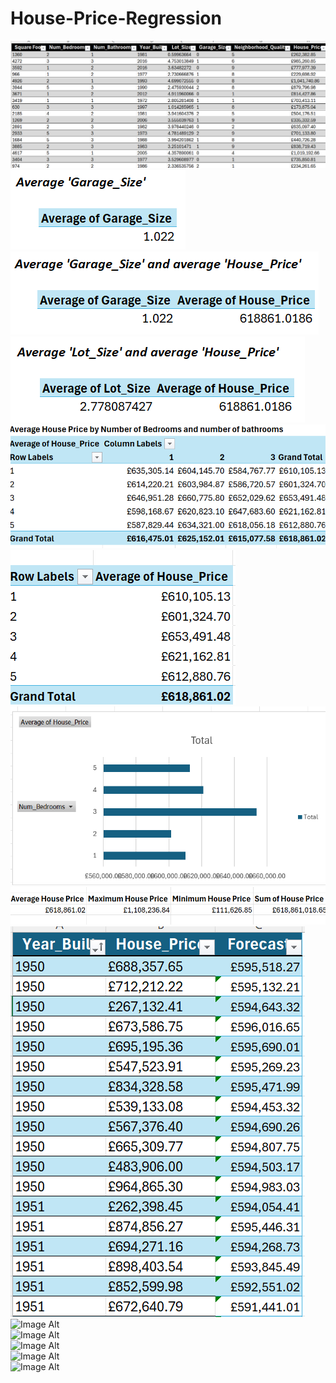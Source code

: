 # House-Price-Regression
![Image Alt](https://github.com/CynthiaBanjo/House-Price-Regression/blob/9782b5561bd359897acd1cff12cbc91c9aa09b28/House%20Regression%20Dataset.png)<br />
![Image Alt](https://github.com/CynthiaBanjo/House-Price-Regression/blob/09659fe049a98ae43e475a34fa22f8a441eaf408/Average%20Garage%20Size.png)<br />
![Image Alt](https://github.com/CynthiaBanjo/House-Price-Regression/blob/141baa20e7cf1c636c64c3ecfa2d66d64f173c9f/Average%20Garage%20size%20and%20Average%20House%20Price.png)<br />
![Image Alt](https://github.com/CynthiaBanjo/House-Price-Regression/blob/141baa20e7cf1c636c64c3ecfa2d66d64f173c9f/Average%20Lot%20Size%20%26%20Average%20House%20Price.png)<br />
![Image Alt](https://github.com/CynthiaBanjo/House-Price-Regression/blob/c98e66084a07f4c286a7234914c01e4547ccfcc6/Average%20house%20price%20by%20number%20of%20rooms%20and%20bath.png)<br />
![Image Alt](https://github.com/CynthiaBanjo/House-Price-Regression/blob/836b4edc9bcd5b86620ff68b7a0ab459ea90e087/Bedrooms%20Pivot%20Table.png)<br />
![Image Alt](https://github.com/CynthiaBanjo/House-Price-Regression/blob/1047fe0a5969d65c59590a1eae7f6530aefd04a0/Bedrooms%20average%20house%20price.png)<br />
![Image Alt](https://github.com/CynthiaBanjo/House-Price-Regression/blob/8c9c4e4f1bf4de1ef83bc3920381a679c1b2b358/Calculations%20Functions.png)<br />
![Image Alt](https://github.com/CynthiaBanjo/House-Price-Regression/blob/8cb68763115f6d41558fbb90e6cf37bcec31c457/Forecast.png)<br />
![Image Alt]()<br />
![Image Alt]()<br />
![Image Alt]()<br />
![Image Alt]()<br />
![Image Alt]()<br />
